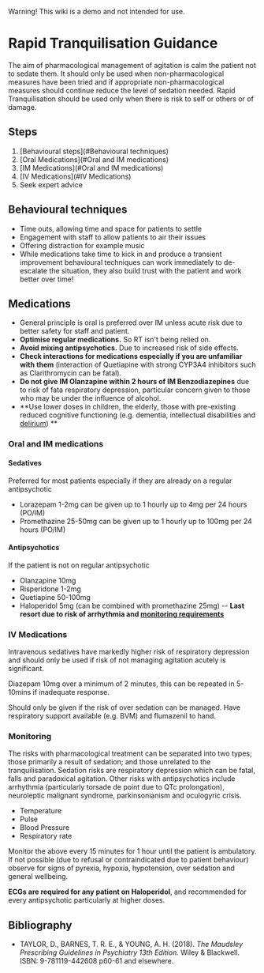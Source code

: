 Warning! This wiki is a demo and not intended for use.

Rapid Tranquilisation Guidance
==============================

The aim of pharmacological management of agitation is calm the patient not to sedate them. It should only be used when non-pharmacological measures have been tried and if appropriate non-pharmacological measures should continue reduce the level of sedation needed. Rapid Tranquilisation should be used only when there is risk to self or others or of damage.

Steps
-----

1.  [Behavioural steps](#Behavioural techniques)
2.  [Oral Medications](#Oral and IM medications)
3.  [IM Medications](#Oral and IM medications)
4.  [IV Medications](#IV Medications)
5.  Seek expert advice

Behavioural techniques
----------------------

-   Time outs, allowing time and space for patients to settle
-   Engagement with staff to allow patients to air their issues
-   Offering distraction for example music
-   While medications take time to kick in and produce a transient improvement behavioural techniques can work immediately to de-escalate the situation, they also build trust with the patient and work better over time!

Medications
-----------

-   General principle is oral is preferred over IM unless acute risk due to better safety for staff and patient.
-   **Optimise regular medications.** So RT isn't being relied on.
-   **Avoid mixing antipsychotics.** Due to increased risk of side effects.
-   **Check interactions for medications especially if you are unfamiliar with** **them** (interaction of Quetiapine with strong CYP3A4 inhibitors such as Clarithromycin can be fatal).
-   **Do not give IM Olanzapine within 2 hours of IM Benzodiazepines** due to risk of fata respiratory depression, particular concern given to those who may be under the influence of alcohol.
-   **Use lower doses in children, the elderly, those with pre-existing reduced cognitive functioning (e.g. dementia, intellectual disabilities and [delirium](delirium.md)) **

### Oral and IM medications

#### Sedatives

Preferred for most patients especially if they are already on a regular antipsychotic

-   Lorazepam 1-2mg can be given up to 1 hourly up to 4mg per 24 hours (PO/IM)
-   Promethazine 25-50mg can be given up to 1 hourly up to 100mg per 24 hours (PO/IM)

#### Antipsychotics

If the patient is not on regular antipsychotic

-   Olanzapine 10mg
-   Risperidone 1-2mg
-   Quetiapine 50-100mg
-   Haloperidol 5mg (can be combined with promethazine 25mg) -- **Last resort due to risk of arrhythmia and [monitoring requirements](#Monitoring)**

### IV Medications

Intravenous sedatives have markedly higher risk of respiratory depression and should only be used if risk of not managing agitation acutely is significant.

Diazepam 10mg over a minimum of 2 minutes, this can be repeated in 5-10mins if inadequate response.

Should only be given if the risk of over sedation can be managed. Have
respiratory support available (e.g. BVM) and flumazenil to hand.

### Monitoring

The risks with pharmacological treatment can be separated into two types; those primarily a result of sedation; and those unrelated to the tranquilisation. Sedation risks are respiratory depression which can be fatal, falls and paradoxical agitation. Other risks with antipsychotics include arrhythmia (particularly torsade de point due to QTc prolongation), neuroleptic malignant syndrome, parkinsonianism and oculogyric crisis.

-   Temperature
-   Pulse
-   Blood Pressure
-   Respiratory rate

Monitor the above every 15 minutes for 1 hour until the patient is ambulatory. If not possible (due to refusal or contraindicated due to patient behaviour) observe for signs of pyrexia, hypoxia, hypotension, over sedation and general wellbeing.

**ECGs are required for any patient on Haloperidol**, and recommended for every antipsychotic particularly at higher doses.

Bibliography
------------

-   TAYLOR, D., BARNES, T. R. E., & YOUNG, A. H. (2018). *The Maudsley Prescribing Guidelines in Psychiatry 13th Edition.* Wiley & Blackwell. ISBN: 9-781119-442608 p60-61 and elsewhere.
